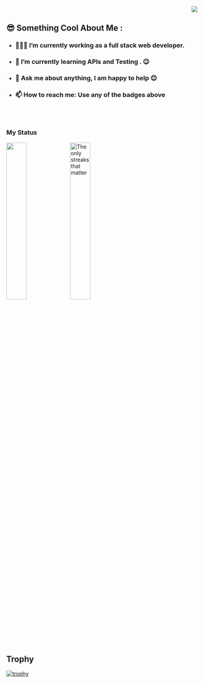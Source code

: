 <div align="right">
   
![](https://visitor-badge.glitch.me/badge?page_id=ThusharaSamaraweera.ThusharaSamaraweera)
</div>

<p>

## 😎 Something Cool About Me :
- ### 👨🏽‍💻 I’m currently working as a full stack web developer.
- ### 🌱 I’m currently learning APIs and Testing . 😉
- ### 💬 Ask me about anything, I am happy to help 😊
- ### 📫 How to reach me: Use any of the badges above 

</p>

</br></br>
### My Status

<p>
  <img width="32.5%" src="https://github-readme-stats.vercel.app/api?username=ThusharaSamaraweera&count_private=true&show_icons=true&border_radius=5&hide_border=true&theme=slateorange&custom_title= Thushara's GitHub Stats" />
  <img width="32.5%" src="https://github-readme-streak-stats.herokuapp.com/?user=ThusharaSamaraweera&count_private=true&hide_border=true&show_icons=true&theme=slateorange" alt="The only streaks that matter"/>

</p>

</br></br>

## Trophy
<p align="center"> 

[![trophy](https://github-profile-trophy.vercel.app/?username=ThusharaSamaraweera&theme=monokai&&rank=-C)]()
</p>

